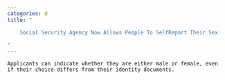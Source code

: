 ```yaml
---
categories: d
title: "

    Social Security Agency Now Allows People To SelfReport Their Sex

"
---
```



    Applicants can indicate whether they are either male or female, even if their choice differs from their identity documents.

